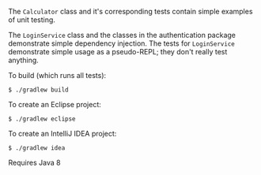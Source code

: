 The `Calculator` class and it's corresponding tests contain simple examples of unit testing.

The `LoginService` class and the classes in the authentication package demonstrate simple dependency injection. The 
tests for `LoginService` demonstrate simple usage as a pseudo-REPL; they don't really test anything.

To build (which runs all tests):

    $ ./gradlew build

To create an Eclipse project:

    $ ./gradlew eclipse

To create an IntelliJ IDEA project:

    $ ./gradlew idea

Requires Java 8
